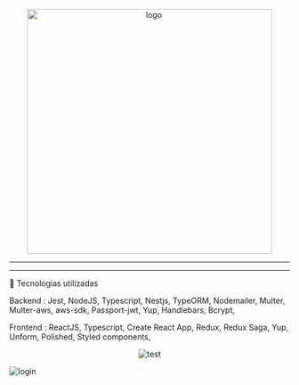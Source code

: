  

<p align="center">
  <img src="https://github.com/IgorCruzz/ReactCYCLE/blob/master/frontend/public/assets/logo.png" width="440" height="440" alt="logo" style="margin-left = 50%" />
</p>
 <hr />
 
 
 
 <hr />
 
 🔨 Tecnologias utilizadas

Backend :
Jest,
NodeJS,
Typescript,
Nestjs,
TypeORM,
Nodemailer,
Multer,
Multer-aws,
aws-sdk,
Passport-jwt,
Yup,
Handlebars,
Bcrypt,

Frontend :
ReactJS,
Typescript,
Create React App,
Redux,
Redux Saga,
Yup,
Unform,
Polished,
Styled components,
 
<p align="center">
  <img src="https://github.com/IgorCruzz/ReactCYCLE/blob/master/screenshot/UNIT%20TEST.png" alt="test" />
 </p>

<img src="https://github.com/IgorCruzz/ReactCYCLE/blob/master/screenshot/LAYOUT.png" alt="login" />